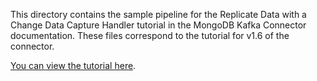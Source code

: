 This directory contains the sample pipeline for the Replicate Data with a Change Data
Capture Handler tutorial in the MongoDB Kafka Connector documentation. These
files correspond to the tutorial for
v1.6 of the connector.

[You can view the tutorial here](https://docs.mongodb.com/kafka-connector/v1.6/tutorials/replicate-with-cdc/).
